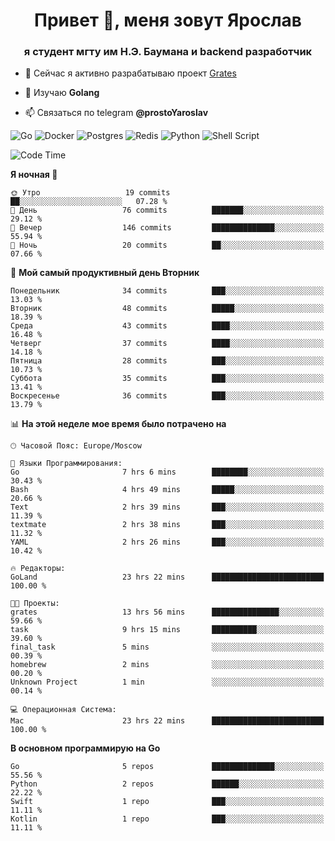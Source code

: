 <h1 align="center">Привет 👋, меня зовут Ярослав</h1>
<h3 align="center">я студент мгту им Н.Э. Баумана и 
backend разработчик</h3>

<!--[![Typing SVG](https://readme-typing-svg.herokuapp.com?color=%2336BCF7&lines=Computer+science+student)](https://git.io/typing-svg)
-->

<!--<p align="left"> <a href="https://github.com/ryo-ma/github-profile-trophy"><img src="https://github-profile-trophy.vercel.app/?username=passwordhash" alt="passwordhash" /></a> </p>-->

- 🔭 Сейчас я активно разрабатываю проект [Grates](https://github.com/passwordhash/grates)

- 🌱 Изучаю **Golang**

- 📫 Связаться по telegram **@prostoYaroslav**

![Go](https://img.shields.io/badge/go-%2300ADD8.svg?style=for-the-badge&logo=go&logoColor=white)
![Docker](https://img.shields.io/badge/docker-%230db7ed.svg?style=for-the-badge&logo=docker&logoColor=white)
![Postgres](https://img.shields.io/badge/postgres-%23316192.svg?style=for-the-badge&logo=postgresql&logoColor=white)
![Redis](https://img.shields.io/badge/redis-%23DD0031.svg?style=for-the-badge&logo=redis&logoColor=white)
![Python](https://img.shields.io/badge/python-3670A0?style=for-the-badge&logo=python&logoColor=ffdd54)
![Shell Script](https://img.shields.io/badge/shell_script-%23121011.svg?style=for-the-badge&logo=gnu-bash&logoColor=white)

<!--START_SECTION:waka-->
![Code Time](http://img.shields.io/badge/Code%20Time-37%20hrs%2039%20mins-blue)

**Я ночная 🦉** 

```text
🌞 Утро                   19 commits          ██░░░░░░░░░░░░░░░░░░░░░░░   07.28 % 
🌆 День                   76 commits          ███████░░░░░░░░░░░░░░░░░░   29.12 % 
🌃 Вечер                  146 commits         ██████████████░░░░░░░░░░░   55.94 % 
🌙 Ночь                   20 commits          ██░░░░░░░░░░░░░░░░░░░░░░░   07.66 % 
```
📅 **Мой самый продуктивный день Вторник** 

```text
Понедельник              34 commits          ███░░░░░░░░░░░░░░░░░░░░░░   13.03 % 
Вторник                  48 commits          █████░░░░░░░░░░░░░░░░░░░░   18.39 % 
Среда                    43 commits          ████░░░░░░░░░░░░░░░░░░░░░   16.48 % 
Четверг                  37 commits          ████░░░░░░░░░░░░░░░░░░░░░   14.18 % 
Пятница                  28 commits          ███░░░░░░░░░░░░░░░░░░░░░░   10.73 % 
Суббота                  35 commits          ███░░░░░░░░░░░░░░░░░░░░░░   13.41 % 
Воскресенье              36 commits          ███░░░░░░░░░░░░░░░░░░░░░░   13.79 % 
```


📊 **На этой неделе мое время было потрачено на** 

```text
🕑︎ Часовой Пояс: Europe/Moscow

💬 Языки Программирования: 
Go                       7 hrs 6 mins        ████████░░░░░░░░░░░░░░░░░   30.43 % 
Bash                     4 hrs 49 mins       █████░░░░░░░░░░░░░░░░░░░░   20.66 % 
Text                     2 hrs 39 mins       ███░░░░░░░░░░░░░░░░░░░░░░   11.39 % 
textmate                 2 hrs 38 mins       ███░░░░░░░░░░░░░░░░░░░░░░   11.32 % 
YAML                     2 hrs 26 mins       ███░░░░░░░░░░░░░░░░░░░░░░   10.42 % 

🔥 Редакторы: 
GoLand                   23 hrs 22 mins      █████████████████████████   100.00 % 

🐱‍💻 Проекты: 
grates                   13 hrs 56 mins      ███████████████░░░░░░░░░░   59.66 % 
task                     9 hrs 15 mins       ██████████░░░░░░░░░░░░░░░   39.60 % 
final_task               5 mins              ░░░░░░░░░░░░░░░░░░░░░░░░░   00.39 % 
homebrew                 2 mins              ░░░░░░░░░░░░░░░░░░░░░░░░░   00.20 % 
Unknown Project          1 min               ░░░░░░░░░░░░░░░░░░░░░░░░░   00.14 % 

💻 Операционная Система: 
Mac                      23 hrs 22 mins      █████████████████████████   100.00 % 
```

**В основном программирую на Go** 

```text
Go                       5 repos             ██████████████░░░░░░░░░░░   55.56 % 
Python                   2 repos             ██████░░░░░░░░░░░░░░░░░░░   22.22 % 
Swift                    1 repo              ███░░░░░░░░░░░░░░░░░░░░░░   11.11 % 
Kotlin                   1 repo              ███░░░░░░░░░░░░░░░░░░░░░░   11.11 % 
```

<!--END_SECTION:waka-->

<!--
<p><img align="center" src="https://github-readme-stats.vercel.app/api/top-langs?username=passwordhash&show_icons=true&locale=en&layout=compact" alt="passwordhash" /></p>

<p><img align="center" src="https://github-readme-streak-stats.herokuapp.com/?user=passwordhash&" alt="passwordhash" /></p>-->

